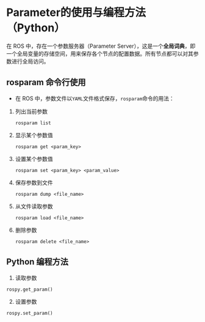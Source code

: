 # Parameter的使用与编程方法（Python）
在 ROS 中，存在一个参数服务器（Parameter Server），这是一个**全局词典**，即一个全局变量的存储空间，用来保存各个节点的配置数据。所有节点都可以对其参数进行全局访问。
## rosparam 命令行使用
+ 在 ROS 中，参数文件以`YAML`文件格式保存，`rosparam`命令的用法：
1. 列出当前参数

    `rosparam list`
    
2. 显示某个参数值

    `rosparam get <param_key>`
    
3. 设置某个参数值

    `rosparam set <param_key> <param_value>`
    
4. 保存参数到文件

    `rosparam dump <file_name>`
    
5. 从文件读取参数

    `rosparam load <file_name>`
    
6. 删除参数

    `rosparam delete <file_name>`   
    
 ## Python 编程方法
 
 1. 读取参数
 
  ```
  rospy.get_param()
  ``` 
  
 2. 设置参数

  ```
  rospy.set_param()
  ```  
 

